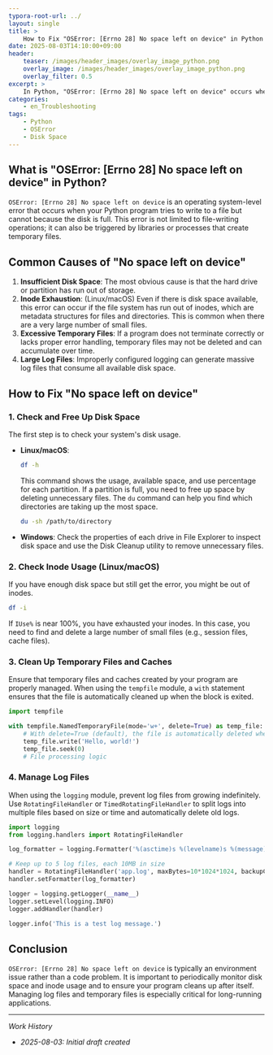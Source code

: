 ```yaml
---
typora-root-url: ../
layout: single
title: >
    How to Fix "OSError: [Errno 28] No space left on device" in Python
date: 2025-08-03T14:10:00+09:00
header:
    teaser: /images/header_images/overlay_image_python.png
    overlay_image: /images/header_images/overlay_image_python.png
    overlay_filter: 0.5
excerpt: >
    In Python, "OSError: [Errno 28] No space left on device" occurs when there is insufficient disk space. This article explains the causes of the error and how to fix it.
categories:
    - en_Troubleshooting
tags:
    - Python
    - OSError
    - Disk Space
---
```


## What is "OSError: [Errno 28] No space left on device" in Python?

`OSError: [Errno 28] No space left on device` is an operating system-level error that occurs when your Python program tries to write to a file but cannot because the disk is full. This error is not limited to file-writing operations; it can also be triggered by libraries or processes that create temporary files.

## Common Causes of "No space left on device"

1.  **Insufficient Disk Space**: The most obvious cause is that the hard drive or partition has run out of storage.
2.  **Inode Exhaustion**: (Linux/macOS) Even if there is disk space available, this error can occur if the file system has run out of inodes, which are metadata structures for files and directories. This is common when there are a very large number of small files.
3.  **Excessive Temporary Files**: If a program does not terminate correctly or lacks proper error handling, temporary files may not be deleted and can accumulate over time.
4.  **Large Log Files**: Improperly configured logging can generate massive log files that consume all available disk space.

## How to Fix "No space left on device"

### 1. Check and Free Up Disk Space

The first step is to check your system's disk usage.

*   **Linux/macOS**:
    ```bash
    df -h
    ```
    This command shows the usage, available space, and use percentage for each partition. If a partition is full, you need to free up space by deleting unnecessary files. The `du` command can help you find which directories are taking up the most space.
    ```bash
    du -sh /path/to/directory
    ```

*   **Windows**: Check the properties of each drive in File Explorer to inspect disk space and use the Disk Cleanup utility to remove unnecessary files.

### 2. Check Inode Usage (Linux/macOS)

If you have enough disk space but still get the error, you might be out of inodes.

```bash
df -i
```
If `IUse%` is near 100%, you have exhausted your inodes. In this case, you need to find and delete a large number of small files (e.g., session files, cache files).

### 3. Clean Up Temporary Files and Caches

Ensure that temporary files and caches created by your program are properly managed. When using the `tempfile` module, a `with` statement ensures that the file is automatically cleaned up when the block is exited.

```python
import tempfile

with tempfile.NamedTemporaryFile(mode='w+', delete=True) as temp_file:
    # With delete=True (default), the file is automatically deleted when closed.
    temp_file.write('Hello, world!')
    temp_file.seek(0)
    # File processing logic
```

### 4. Manage Log Files

When using the `logging` module, prevent log files from growing indefinitely. Use `RotatingFileHandler` or `TimedRotatingFileHandler` to split logs into multiple files based on size or time and automatically delete old logs.

```python
import logging
from logging.handlers import RotatingFileHandler

log_formatter = logging.Formatter('%(asctime)s %(levelname)s %(message)s')

# Keep up to 5 log files, each 10MB in size
handler = RotatingFileHandler('app.log', maxBytes=10*1024*1024, backupCount=5)
handler.setFormatter(log_formatter)

logger = logging.getLogger(__name__)
logger.setLevel(logging.INFO)
logger.addHandler(handler)

logger.info('This is a test log message.')
```

## Conclusion

`OSError: [Errno 28] No space left on device` is typically an environment issue rather than a code problem. It is important to periodically monitor disk space and inode usage and to ensure your program cleans up after itself. Managing log files and temporary files is especially critical for long-running applications.

---
*Work History*
- *2025-08-03: Initial draft created*
